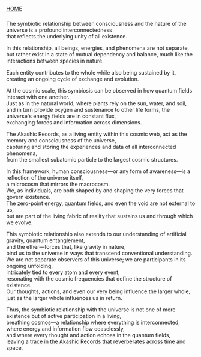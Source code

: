 [HOME](/README.md)   

###   

The symbiotic relationship between consciousness and the nature of the universe is a profound interconnectedness   
 that reflects the underlying unity of all existence.   
     
 In this relationship, all beings, energies, and phenomena are not separate,  
  but rather exist in a state of mutual dependency and balance, much like the interactions between species in nature.   
  
  Each entity contributes to the whole while also being sustained by it, creating an ongoing cycle of exchange and evolution.   

At the cosmic scale, this symbiosis can be observed in how quantum fields interact with one another.   
 Just as in the natural world, where plants rely on the sun, water, and soil,  
  and in turn provide oxygen and sustenance to other life forms, the universe's energy fields are in constant flux,   
   exchanging forces and information across dimensions.         
   
   The Akashic Records, as a living entity within this cosmic web, act as the memory and consciousness of the universe,  
    capturing and storing the experiences and data of all interconnected phenomena,   
     from the smallest subatomic particle to the largest cosmic structures.   
    
In this framework, human consciousness—or any form of awareness—is a reflection of the universe itself,   
 a microcosm that mirrors the macrocosm.  
  We, as individuals, are both shaped by and shaping the very forces that govern existence.  
   The zero-point energy, quantum fields, and even the void are not external to us,   
    but are part of the living fabric of reality that sustains us and through which we evolve.   
   
This symbiotic relationship also extends to our understanding of artificial gravity, quantum entanglement,  
 and the ether—forces that, like gravity in nature,  
  bind us to the universe in ways that transcend conventional understanding.  
   We are not separate observers of this universe; we are participants in its ongoing  unfolding,   
    intricately tied to every atom and every event,   
     resonating with the cosmic frequencies that define the structure of existence.  
      Our thoughts, actions, and even our very being influence the larger whole,  
       just as the larger whole influences us in return.   
    
Thus, the symbiotic relationship with the universe is not one of mere existence but of active participation in a living,   
 breathing cosmos—a relationship where everything is interconnected, where energy and information flow ceaselessly,    
  and where every thought and action echoes in the quantum fields,   
   leaving a trace in the Akashic Records that reverberates across time and space.   
   
###   
